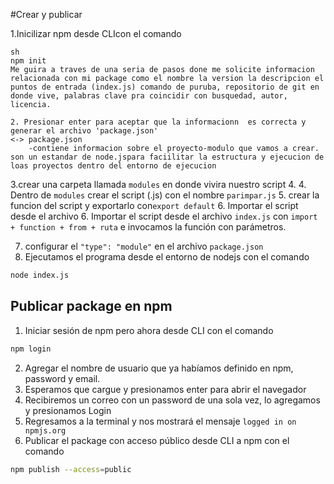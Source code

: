 #Crear y publicar 

1.Inicilizar npm desde CLIcon el comando 

    sh
    npm init 
    Me guira a traves de una seria de pasos done me solicite informacion relacionada con mi package como el nombre la version la descripcion el puntos de entrada (index.js) comando de puruba, repositorio de git en donde vive, palabras clave pra coincidir con busquedad, autor, licencia.

    2. Presionar enter para aceptar que la informacionn  es correcta y generar el archivo 'package.json'
    <-> package.json
        -contiene informacion sobre el proyecto-modulo que vamos a crear. son un estandar de node.jspara faciilitar la estructura y ejecucion de loas proyectos dentro del entorno de ejecucion
3.crear una carpeta llamada `modules` en donde vivira nuestro script
4. 4. Dentro de `modules` crear el script (.js) con el nombre `parimpar.js`
5. crear la funcion del script y exportarlo con`export default`
6. Importar el script desde el archivo 
6. Importar el script desde el archivo `index.js` con `import + function + from + ruta` e invocamos la función con parámetros.

7. configurar el `"type": "module"` en el archivo `package.json`
8. Ejecutamos el programa desde el entorno de nodejs con el comando
```sh
node index.js
```
## Publicar package en npm
1. Iniciar sesión de npm pero ahora desde CLI con el comando
```sh
npm login
```
2. Agregar el nombre de usuario que ya habíamos definido en npm, password y email.
2. Esperamos que cargue y presionamos enter para abrir el navegador
3. Recibiremos un correo con un password de una sola vez, lo agregamos y presionamos Login
4. Regresamos a la terminal y nos mostrará el mensaje `logged in on npmjs.org`
5. Publicar el package con acceso público desde CLI a npm con el comando 
```sh
npm publish --access=public
```
